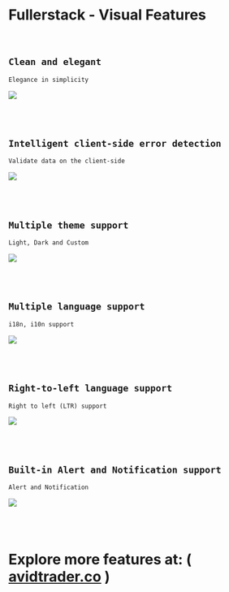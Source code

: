 # Fullerstack - Visual Features

<br/>

## `Clean and elegant`

```txt
Elegance in simplicity
```

<img width="auto" src="libs/agx-assets/src/lib/images/misc/login.png">

<br/><br/>

## `Intelligent client-side error detection`

```txt
Validate data on the client-side
```

<img width="auto" src="libs/agx-assets/src/lib/images/misc/register.png">

<br/><br/>

## `Multiple theme support`

```txt
Light, Dark and Custom
```

<img width="auto" src="libs/agx-assets/src/lib/images/misc/dark-theme.png">

<br/><br/>

## `Multiple language support`

```txt
i18n, i10n support
```

<img width="auto" src="libs/agx-assets/src/lib/images/misc/lang.png">

<br/><br/>

## `Right-to-left language support`

```txt
Right to left (LTR) support
```

<img width="auto" src="libs/agx-assets/src/lib/images/misc/lang-rtl.png">

<br/><br/>

## `Built-in Alert and Notification support`

```txt
Alert and Notification
```

<img width="auto" src="libs/agx-assets/src/lib/images/misc/notify.png">

<br/><br/>

# Explore more features at: ( [avidtrader.co](https://app.avidtrader.co/) )
